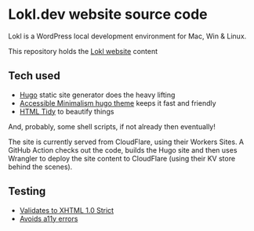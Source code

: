 # Lokl.dev website source code

Lokl is a WordPress local development environment for Mac, Win & Linux.

This repository holds the [Lokl website](https://lokl.dev) content

## Tech used

 - [Hugo](https://gohugo.io) static site generator does the heavy lifting
 - [Accessible Minimalism hugo theme](https://github.com/leonstafford/accessible-minimalism-hugo-theme) keeps it fast and friendly
 - [HTML Tidy](https://github.com/htacg/tidy-html5) to beautify things

And, probably, some shell scripts, if not already then eventually!

The site is currently served from CloudFlare, using their Workers Sites. A
 GitHub Action checks out the code, builds the Hugo site and then uses Wrangler
 to deploy the site content to CloudFlare (using their KV store behind the
 scenes).

## Testing

 - [Validates to XHTML 1.0 Strict](https://validator.w3.org/check?uri=https%3A%2F%2Flokl.dev)
 - [Avoids a11y errors](https://wave.webaim.org/report#/https://lokl.dev/)
